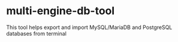 # multi-engine-db-tool
This tool helps export and import MySQL/MariaDB and PostgreSQL databases from terminal
